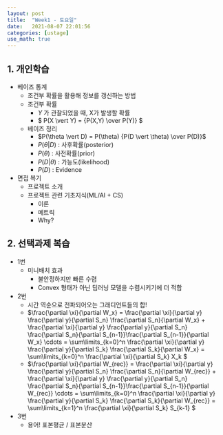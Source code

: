 ```yaml
---
layout: post
title:  "Week1 - 토요일"
date:   2021-08-07 22:01:56
categories: [ustage]
use_math: true
---
```


## 1. 개인학습
 * 베이즈 통계
	* 조건부 확률을 활용해 정보를 갱신하는 방법
	* 조건부 확률
		* $Y$ 가 관찰되었을 때, X가 발생할 확률
		* $ P(X \vert Y) = {P(X,Y) \over P(Y)} $
	* 베이즈 정리
		* $P(\theta \vert D) = P(\theta) {P(D \vert \theta) \over P(D)}$
		* $P(\theta \vert D)$ : 사후확률(posterior)
		* $P(\theta)$ : 사전확률(prior)
		* $P(D \vert \theta)$ : 가능도(likelihood)
		* $P(D)$ : Evidence
 * 면접 복기
	* 프로젝트 소개
	* 프로젝트 관련 기초지식(ML/AI + CS)
		* 이론
		* 메트릭
		* Why?
 
## 2. 선택과제 복습
 * 1번
	* 미니배치 효과
		* 불안정하지만 빠른 수렴
		* Convex 형태가 아닌 딥러닝 모델을 수렴시키기에 더 적합
 * 2번
	* 시간 역순으로 전파되어오는 그래디언트들의 합!
	* $\frac{\partial \xi}{\partial W_x} = \frac{\partial \xi}{\partial y} \frac{\partial y}{\partial S_n} \frac{\partial S_n}{\partial W_x} + \frac{\partial \xi}{\partial y} \frac{\partial y}{\partial S_n} \frac{\partial S_n}{\partial S_{n-1}}\frac{\partial S_{n-1}}{\partial W_x} \cdots = \sum\limits_{k=0}^n \frac{\partial \xi}{\partial y} \frac{\partial y}{\partial S_k} \frac{\partial S_k}{\partial W_x} = \sum\limits_{k=0}^n \frac{\partial \xi}{\partial S_k} X_k $ 
	* $\frac{\partial \xi}{\partial W_{rec}} = \frac{\partial \xi}{\partial y} \frac{\partial y}{\partial S_n} \frac{\partial S_n}{\partial W_{rec}} + \frac{\partial \xi}{\partial y} \frac{\partial y}{\partial S_n} \frac{\partial S_n}{\partial S_{n-1}}\frac{\partial S_{n-1}}{\partial W_{rec}} \cdots = \sum\limits_{k=0}^n \frac{\partial \xi}{\partial y} \frac{\partial y}{\partial S_k} \frac{\partial S_k}{\partial W_{rec}} = \sum\limits_{k=1}^n \frac{\partial \xi}{\partial S_k} S_{k-1} $
 * 3번
	* 용어! 표본평균 / 표본분산
